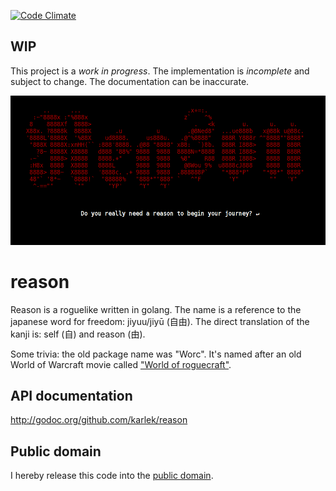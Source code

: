 [![Code Climate](https://codeclimate.com/github/karlek/reason/badges/gpa.svg)](https://codeclimate.com/github/karlek/reason)

WIP
---
This project is a *work in progress*. The implementation is *incomplete* and
subject to change. The documentation can be inaccurate.

![Reason intro](https://github.com/karlek/reason/blob/master/logo.png?raw=true)

reason
======
Reason is a roguelike written in golang. The name is a reference to the japanese
word for freedom: jiyuu/jiyū (自由). The direct translation of the kanji is: self
(自) and reason (由).

Some trivia: the old package name was "Worc". It's named after an old World of Warcraft movie called ["World of roguecraft"](http://www.roguecraft.com/episode1.html).

API documentation
-----------------
http://godoc.org/github.com/karlek/reason

Public domain
-------------
I hereby release this code into the [public domain](https://creativecommons.org/publicdomain/zero/1.0/).
